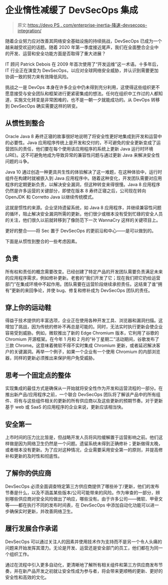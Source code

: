 # 企业惰性减缓了 DevSecOps 集成

> 原文:[https://devo PS . com/enterprise-inertia-降速-devsecops-integration/](https://devops.com/enterprise-inertia-slowing-down-devsecops-integration/)

随着企业努力应对改善其网络安全基础设施的持续挑战，DevSecOps 已成为一个越来越受欢迎的话题。随着 2020 年第一季度接近尾声，我们在全面整合企业中的开发、运营和安全功能方面是否取得了重大进展？

IT 顾问 Patrick Debois 在 2009 年首次使用了“开发运维”这一术语。十多年后，IT 行业正在演变为 DevSecOps，以应对全球网络安全威胁，并认识到需要更加协调一致的努力来有效降低风险。

挑战之一是 DevOps 本身在许多企业中仍未得到充分利用，这使得这些组织更不愿意接受与安全团队和框架进行更紧密集成的想法。任何在组织中工作过的人都知道，实施文化转变是非常困难的，也不是一朝一夕就能成功的。从 DevOps 转移到 DevSecOps 确实需要这样的转变。

## **从惯性到整合**

Oracle Java 8 寿终正寝的故事很好地说明了将安全性更好地集成到开发和运营中的必要性。Java 应用程序传统上是开发和交付的，不可避免的安全更新变成了运营团队的责任，他们要在每个使用该应用程序的系统上更新 Java 运行时环境(JRE)。这不可避免地成为导致异常的兼容性问题与通过更新 Java 来解决安全性问题的斗争。

Java 10 通过创造一种更具共生性的体验解决了这一难题，在这种体验中，运行时组件在构建时就被嵌入到 Java 应用程序中。随着这种变化，开发团队需要对应用程序的定期更新负责，以解决安全漏洞，但这种转变来得很慢。Java 8 应用程序仍然是许多运营的关键部分，即使在版本 8 寿终正寝之后，公司现在转向 OpenJDK 和 Corretto Java 以继续传统模式。

这就是惯性的来源。企业坚持遗留系统，如 Java 8 应用程序，并继续兼容性问题的循环，阻止解决安全漏洞所需的更新。他们很少或根本没有受到忙碌的安全人员的关注，他们很久以前就转移到了像防范下一次 WannaCry 这样的关键项目上。

更好的整合——将 Sec 置于 DevSecOps 的更前沿和中心——是可以做到的。

下面是从惯性到整合的一些考虑因素。

## **负责**

所有权和责任的概念需要改变。已经创建了特定产品的开发团队需要负责满足未来的应用程序需求，例如修补更新。老套的“我们开发了它；现在我们把它扔给运营部门”在集成环境中不起作用。团队需要在运营阶段继续承担责任。这结束了谁“拥有”更新的来回争论，并使 bug、修复和修补成为 DevSecOps 团队的责任。

## **穿上你的运动鞋**

得益于技术提供的丰富选项，企业正在使用各种开发工具、浏览器和漏洞扫描。这增加了挑战，因为传统的修补不再总是可能的。同时，无法实时执行更新会使企业容易受到威胁。例如，微软推出了新的 Edge Chromium 版本，它利用了谷歌的 Chromium 开源框架。在今年 1 月和 2 月的“补丁星期二”活动期间，谷歌发布了三款 Chrome。这意味着微软不得不实时集成 Chromium 更新，或者延迟解决客户的关键漏洞。再举一个例子，如果一个企业有一个使用 Chromium 的内部浏览器，同样的更新必须推出来保护用户免受威胁。

## **思考一个固定点的整体**

实现集成的最佳方式是确保从一开始就将安全性作为开发和运营流程的一部分。在推出新产品/应用程序之前，一个联合 DevSecOps 团队将了解该产品中的所有组件、将有与这些组件相关的更新的所有供应商以及这些更新的预期节奏。对于更新基于 web 或 SaaS 的应用程序的企业来说，更新应该相当快。

## **安全第一**

上市时间的压力比比皆是，但战略开发人员将风险缓解置于运营影响之前。他们这样做是因为网络卫生仍然是一个问题。遗留系统未得到正确修补；更新做得太晚，或者根本没有更新。为了应对这种情况，企业需要采用安全第一的原则，并提高修补和更新的及时性和彻底性。

## **了解你的供应商**

DevSecOps 必须全面调查特定第三方供应商提供了哪些补丁/更新，他们的发布节奏是什么，以及不涵盖某些版本/公司可能带来的风险。作为审查的一部分，辨别哪些供应商对安全风险做出了响应，哪些没有。由于许多公司——微软、甲骨文等——都在执行不同的发布时间表，在 DevSecOps 中添加自动化功能可以进一步确保实时更新，并改善网络卫生。

## **履行发展合作承诺**

DevSecOps 可以通过关注人的因素并使用技术作为支持而不是另一个令人头痛的问题来开始发挥其潜力。无论是开发、运营还是安全部门的员工，他们都在为同一个组织工作。

通过在流程中引入更多自动化，更清晰地了解所有相关组件和第三方供应商发布节奏，并在新产品开发之初就让安全性成为参与者，将会带来更顺畅的更新、更好的安全性和高效的文化。